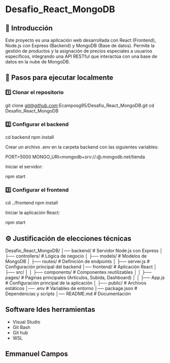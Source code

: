 # Desafio_React_MongoDB

## 📌 Introducción

Este proyecto es una aplicación web desarrollada con React (Frontend), Node.js con Express (Backend) y MongoDB (Base de datos). Permite la gestión de productos y la asignación de precios especiales a usuarios específicos, integrando una API RESTful que interactúa con una base de datos en la nube de MongoDB.

## 🚀 Pasos para ejecutar localmente
### **1️⃣ Clonar el repositorio**

git clone git@github.com:Ecamposg95/Desafio_React_MongoDB.git
cd Desafio_React_MongoDB


### **2️⃣ Configurar el backend**

cd backend
npm install

Crear un archivo .env en la carpeta backend con las siguientes variables:


PORT=5000
MONGO_URI=mongodb+srv://<usuario>:<password>@<cluster>.mongodb.net/tienda

Iniciar el servidor:

npm start

### **3️⃣ Configurar el frontend**

cd ../frontend
npm install

Iniciar la aplicación React:

npm start



## ⚙️ Justificación de elecciones técnicas

Desafio_React_MongoDB/
│── backend/               # Servidor Node.js con Express
│   ├── controllers/       # Lógica de negocio
│   ├── models/            # Modelos de MongoDB
│   ├── routes/            # Definición de endpoints
│   ├── server.js          # Configuración principal del backend
│── frontend/              # Aplicación React
│   ├── src/
│   │   ├── components/    # Componentes reutilizables
│   │   ├── pages/         # Páginas principales (Artículos, Subida, Dashboard)
│   │   ├── App.js         # Configuración principal de la aplicación
│   ├── public/            # Archivos estáticos
│── .env                   # Variables de entorno
│── package.json           # Dependencias y scripts
│── README.md              # Documentación


## Software Ides herramientas

- Visual Studio
- Git Bash
- Git hub
- WSL

## Emmanuel Campos
